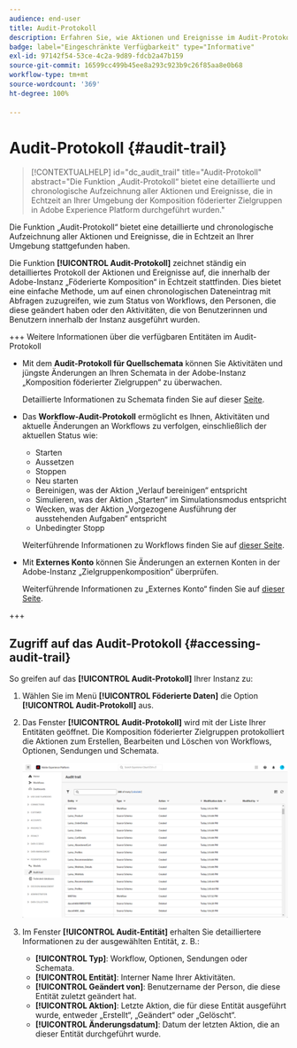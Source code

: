 ```yaml
---
audience: end-user
title: Audit-Protokoll
description: Erfahren Sie, wie Aktionen und Ereignisse im Audit-Protokoll protokolliert und zur Verfügung gestellt werden
badge: label="Eingeschränkte Verfügbarkeit" type="Informative"
exl-id: 97142f54-53ce-4c2a-9d89-fdcb2a47b159
source-git-commit: 16599cc499b45ee8a293c923b9c26f85aa8e0b68
workflow-type: tm+mt
source-wordcount: '369'
ht-degree: 100%

---
```


# Audit-Protokoll {#audit-trail}

>[!CONTEXTUALHELP]
>id="dc_audit_trail"
>title="Audit-Protokoll"
>abstract="Die Funktion „Audit-Protokoll“ bietet eine detaillierte und chronologische Aufzeichnung aller Aktionen und Ereignisse, die in Echtzeit an Ihrer Umgebung der Komposition föderierter Zielgruppen in Adobe Experience Platform durchgeführt wurden."

Die Funktion „Audit-Protokoll“ bietet eine detaillierte und chronologische Aufzeichnung aller Aktionen und Ereignisse, die in Echtzeit an Ihrer Umgebung stattgefunden haben.

Die Funktion **[!UICONTROL Audit-Protokoll]** zeichnet ständig ein detailliertes Protokoll der Aktionen und Ereignisse auf, die innerhalb der Adobe-Instanz „Föderierte Komposition“ in Echtzeit stattfinden. Dies bietet eine einfache Methode, um auf einen chronologischen Dateneintrag mit Abfragen zuzugreifen, wie zum Status von Workflows, den Personen, die diese geändert haben oder den Aktivitäten, die von Benutzerinnen und Benutzern innerhalb der Instanz ausgeführt wurden.

+++ Weitere Informationen über die verfügbaren Entitäten im Audit-Protokoll

* Mit dem **Audit-Protokoll für Quellschemata** können Sie Aktivitäten und jüngste Änderungen an Ihren Schemata in der Adobe-Instanz „Komposition föderierter Zielgruppen“ zu überwachen.

  Detaillierte Informationen zu Schemata finden Sie auf dieser [Seite](../customer/schemas.md).

* Das **Workflow-Audit-Protokoll** ermöglicht es Ihnen, Aktivitäten und aktuelle Änderungen an Workflows zu verfolgen, einschließlich der aktuellen Status wie:

   * Starten
   * Aussetzen
   * Stoppen
   * Neu starten
   * Bereinigen, was der Aktion „Verlauf bereinigen“ entspricht
   * Simulieren, was der Aktion „Starten“ im Simulationsmodus entspricht
   * Wecken, was der Aktion „Vorgezogene Ausführung der ausstehenden Aufgaben“ entspricht
   * Unbedingter Stopp

  Weiterführende Informationen zu Workflows finden Sie auf [dieser Seite](../compositions/gs-compositions.md).

* Mit **Externes Konto** können Sie Änderungen an externen Konten in der Adobe-Instanz „Zielgruppenkomposition“ überprüfen.

  Weiterführende Informationen zu „Externes Konto“ finden Sie auf [dieser Seite](../connections/federated-db.md).

+++

## Zugriff auf das Audit-Protokoll {#accessing-audit-trail}

So greifen auf das **[!UICONTROL Audit-Protokoll]** Ihrer Instanz zu:

1. Wählen Sie im Menü **[!UICONTROL Föderierte Daten]** die Option **[!UICONTROL Audit-Protokoll]** aus.

1. Das Fenster **[!UICONTROL Audit-Protokoll]** wird mit der Liste Ihrer Entitäten geöffnet. Die Komposition föderierter Zielgruppen protokolliert die Aktionen zum Erstellen, Bearbeiten und Löschen von Workflows, Optionen, Sendungen und Schemata.

   ![](assets/audit_trail.png)

1. Im Fenster **[!UICONTROL Audit-Entität]** erhalten Sie detailliertere Informationen zu der ausgewählten Entität, z. B.:

   * **[!UICONTROL Typ]**: Workflow, Optionen, Sendungen oder Schemata.
   * **[!UICONTROL Entität]**: Interner Name Ihrer Aktivitäten.
   * **[!UICONTROL Geändert von]**: Benutzername der Person, die diese Entität zuletzt geändert hat.
   * **[!UICONTROL Aktion]**: Letzte Aktion, die für diese Entität ausgeführt wurde, entweder „Erstellt“, „Geändert“ oder „Gelöscht“.
   * **[!UICONTROL Änderungsdatum]**: Datum der letzten Aktion, die an dieser Entität durchgeführt wurde.
